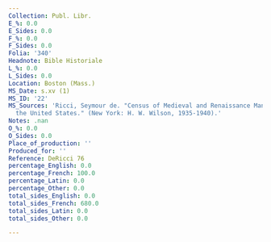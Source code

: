 ```yaml
---
Collection: Publ. Libr.
E_%: 0.0
E_Sides: 0.0
F_%: 0.0
F_Sides: 0.0
Folia: '340'
Headnote: Bible Historiale
L_%: 0.0
L_Sides: 0.0
Location: Boston (Mass.)
MS_Date: s.xv (1)
MS_ID: '22'
MS_Sources: 'Ricci, Seymour de. "Census of Medieval and Renaissance Manuscripts in
  the United States." (New York: H. W. Wilson, 1935-1940).'
Notes: .nan
O_%: 0.0
O_Sides: 0.0
Place_of_production: ''
Produced_for: ''
Reference: DeRicci 76
percentage_English: 0.0
percentage_French: 100.0
percentage_Latin: 0.0
percentage_Other: 0.0
total_sides_English: 0.0
total_sides_French: 680.0
total_sides_Latin: 0.0
total_sides_Other: 0.0

---
```

